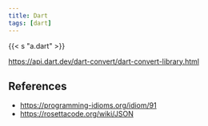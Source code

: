 ```yaml
---
title: Dart
tags: [dart]
---
```


{{< s "a.dart" >}}

<https://api.dart.dev/dart-convert/dart-convert-library.html>

## References

- <https://programming-idioms.org/idiom/91>
- <https://rosettacode.org/wiki/JSON>
